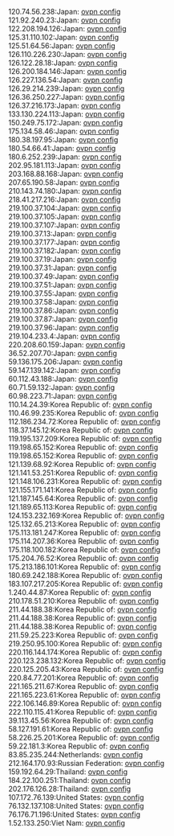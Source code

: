 120.74.56.238:Japan: [ovpn config](vpn/120_74_56_238.ovpn)  
121.92.240.23:Japan: [ovpn config](vpn/121_92_240_23.ovpn)  
122.208.194.126:Japan: [ovpn config](vpn/122_208_194_126.ovpn)  
125.31.110.102:Japan: [ovpn config](vpn/125_31_110_102.ovpn)  
125.51.64.56:Japan: [ovpn config](vpn/125_51_64_56.ovpn)  
126.110.226.230:Japan: [ovpn config](vpn/126_110_226_230.ovpn)  
126.122.28.18:Japan: [ovpn config](vpn/126_122_28_18.ovpn)  
126.200.184.146:Japan: [ovpn config](vpn/126_200_184_146.ovpn)  
126.227.136.54:Japan: [ovpn config](vpn/126_227_136_54.ovpn)  
126.29.214.239:Japan: [ovpn config](vpn/126_29_214_239.ovpn)  
126.36.250.227:Japan: [ovpn config](vpn/126_36_250_227.ovpn)  
126.37.216.173:Japan: [ovpn config](vpn/126_37_216_173.ovpn)  
133.130.224.113:Japan: [ovpn config](vpn/133_130_224_113.ovpn)  
150.249.75.172:Japan: [ovpn config](vpn/150_249_75_172.ovpn)  
175.134.58.46:Japan: [ovpn config](vpn/175_134_58_46.ovpn)  
180.38.197.95:Japan: [ovpn config](vpn/180_38_197_95.ovpn)  
180.54.66.41:Japan: [ovpn config](vpn/180_54_66_41.ovpn)  
180.6.252.239:Japan: [ovpn config](vpn/180_6_252_239.ovpn)  
202.95.181.113:Japan: [ovpn config](vpn/202_95_181_113.ovpn)  
203.168.88.168:Japan: [ovpn config](vpn/203_168_88_168.ovpn)  
207.65.190.58:Japan: [ovpn config](vpn/207_65_190_58.ovpn)  
210.143.74.180:Japan: [ovpn config](vpn/210_143_74_180.ovpn)  
218.41.217.216:Japan: [ovpn config](vpn/218_41_217_216.ovpn)  
219.100.37.104:Japan: [ovpn config](vpn/219_100_37_104.ovpn)  
219.100.37.105:Japan: [ovpn config](vpn/219_100_37_105.ovpn)  
219.100.37.107:Japan: [ovpn config](vpn/219_100_37_107.ovpn)  
219.100.37.13:Japan: [ovpn config](vpn/219_100_37_13.ovpn)  
219.100.37.177:Japan: [ovpn config](vpn/219_100_37_177.ovpn)  
219.100.37.182:Japan: [ovpn config](vpn/219_100_37_182.ovpn)  
219.100.37.19:Japan: [ovpn config](vpn/219_100_37_19.ovpn)  
219.100.37.31:Japan: [ovpn config](vpn/219_100_37_31.ovpn)  
219.100.37.49:Japan: [ovpn config](vpn/219_100_37_49.ovpn)  
219.100.37.51:Japan: [ovpn config](vpn/219_100_37_51.ovpn)  
219.100.37.55:Japan: [ovpn config](vpn/219_100_37_55.ovpn)  
219.100.37.58:Japan: [ovpn config](vpn/219_100_37_58.ovpn)  
219.100.37.86:Japan: [ovpn config](vpn/219_100_37_86.ovpn)  
219.100.37.87:Japan: [ovpn config](vpn/219_100_37_87.ovpn)  
219.100.37.96:Japan: [ovpn config](vpn/219_100_37_96.ovpn)  
219.104.233.4:Japan: [ovpn config](vpn/219_104_233_4.ovpn)  
220.208.60.159:Japan: [ovpn config](vpn/220_208_60_159.ovpn)  
36.52.207.70:Japan: [ovpn config](vpn/36_52_207_70.ovpn)  
59.136.175.206:Japan: [ovpn config](vpn/59_136_175_206.ovpn)  
59.147.139.142:Japan: [ovpn config](vpn/59_147_139_142.ovpn)  
60.112.43.188:Japan: [ovpn config](vpn/60_112_43_188.ovpn)  
60.71.59.132:Japan: [ovpn config](vpn/60_71_59_132.ovpn)  
60.98.223.71:Japan: [ovpn config](vpn/60_98_223_71.ovpn)  
110.14.24.39:Korea Republic of: [ovpn config](vpn/110_14_24_39.ovpn)  
110.46.99.235:Korea Republic of: [ovpn config](vpn/110_46_99_235.ovpn)  
112.186.234.72:Korea Republic of: [ovpn config](vpn/112_186_234_72.ovpn)  
118.37.145.12:Korea Republic of: [ovpn config](vpn/118_37_145_12.ovpn)  
119.195.137.209:Korea Republic of: [ovpn config](vpn/119_195_137_209.ovpn)  
119.198.65.152:Korea Republic of: [ovpn config](vpn/119_198_65_152.ovpn)  
119.198.65.152:Korea Republic of: [ovpn config](vpn/119_198_65_152.ovpn)  
121.139.68.92:Korea Republic of: [ovpn config](vpn/121_139_68_92.ovpn)  
121.141.53.251:Korea Republic of: [ovpn config](vpn/121_141_53_251.ovpn)  
121.148.106.231:Korea Republic of: [ovpn config](vpn/121_148_106_231.ovpn)  
121.155.171.141:Korea Republic of: [ovpn config](vpn/121_155_171_141.ovpn)  
121.187.145.64:Korea Republic of: [ovpn config](vpn/121_187_145_64.ovpn)  
121.189.65.113:Korea Republic of: [ovpn config](vpn/121_189_65_113.ovpn)  
124.153.232.169:Korea Republic of: [ovpn config](vpn/124_153_232_169.ovpn)  
125.132.65.213:Korea Republic of: [ovpn config](vpn/125_132_65_213.ovpn)  
175.113.181.247:Korea Republic of: [ovpn config](vpn/175_113_181_247.ovpn)  
175.114.207.36:Korea Republic of: [ovpn config](vpn/175_114_207_36.ovpn)  
175.118.100.182:Korea Republic of: [ovpn config](vpn/175_118_100_182.ovpn)  
175.204.76.52:Korea Republic of: [ovpn config](vpn/175_204_76_52.ovpn)  
175.213.186.101:Korea Republic of: [ovpn config](vpn/175_213_186_101.ovpn)  
180.69.242.188:Korea Republic of: [ovpn config](vpn/180_69_242_188.ovpn)  
183.107.217.205:Korea Republic of: [ovpn config](vpn/183_107_217_205.ovpn)  
1.240.44.87:Korea Republic of: [ovpn config](vpn/1_240_44_87.ovpn)  
210.178.51.210:Korea Republic of: [ovpn config](vpn/210_178_51_210.ovpn)  
211.44.188.38:Korea Republic of: [ovpn config](vpn/211_44_188_38.ovpn)  
211.44.188.38:Korea Republic of: [ovpn config](vpn/211_44_188_38.ovpn)  
211.44.188.38:Korea Republic of: [ovpn config](vpn/211_44_188_38.ovpn)  
211.59.25.223:Korea Republic of: [ovpn config](vpn/211_59_25_223.ovpn)  
219.250.95.100:Korea Republic of: [ovpn config](vpn/219_250_95_100.ovpn)  
220.116.144.174:Korea Republic of: [ovpn config](vpn/220_116_144_174.ovpn)  
220.123.238.132:Korea Republic of: [ovpn config](vpn/220_123_238_132.ovpn)  
220.125.205.43:Korea Republic of: [ovpn config](vpn/220_125_205_43.ovpn)  
220.84.77.201:Korea Republic of: [ovpn config](vpn/220_84_77_201.ovpn)  
221.165.211.67:Korea Republic of: [ovpn config](vpn/221_165_211_67.ovpn)  
221.165.223.61:Korea Republic of: [ovpn config](vpn/221_165_223_61.ovpn)  
222.106.146.89:Korea Republic of: [ovpn config](vpn/222_106_146_89.ovpn)  
222.110.115.41:Korea Republic of: [ovpn config](vpn/222_110_115_41.ovpn)  
39.113.45.56:Korea Republic of: [ovpn config](vpn/39_113_45_56.ovpn)  
58.127.191.61:Korea Republic of: [ovpn config](vpn/58_127_191_61.ovpn)  
58.226.25.201:Korea Republic of: [ovpn config](vpn/58_226_25_201.ovpn)  
59.22.181.3:Korea Republic of: [ovpn config](vpn/59_22_181_3.ovpn)  
83.85.235.244:Netherlands: [ovpn config](vpn/83_85_235_244.ovpn)  
212.164.170.93:Russian Federation: [ovpn config](vpn/212_164_170_93.ovpn)  
159.192.64.29:Thailand: [ovpn config](vpn/159_192_64_29.ovpn)  
184.22.100.251:Thailand: [ovpn config](vpn/184_22_100_251.ovpn)  
202.176.126.28:Thailand: [ovpn config](vpn/202_176_126_28.ovpn)  
107.172.76.139:United States: [ovpn config](vpn/107_172_76_139.ovpn)  
76.132.137.108:United States: [ovpn config](vpn/76_132_137_108.ovpn)  
76.176.71.196:United States: [ovpn config](vpn/76_176_71_196.ovpn)  
1.52.133.250:Viet Nam: [ovpn config](vpn/1_52_133_250.ovpn)  
